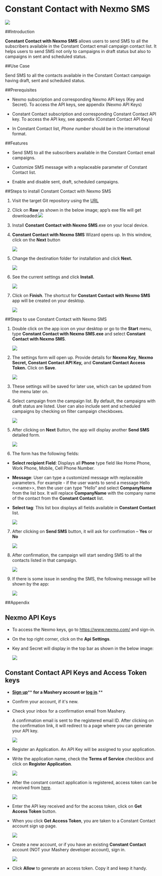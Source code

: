 # Constant Contact with Nexmo SMS

<img src="https://github.com/AdvaiyaLabs/Constant-Contact-with-Nexmo-SMS/blob/master/Docs/image1.png">

##Introduction 

**Constant Contact with Nexmo SMS** allows users to send SMS to all the subscribers available in the Constant Contact email campaign contact list. It helps users to send SMS not only to campaigns in draft status but also to campaigns in sent and scheduled status.

##Use Case

Send SMS to all the contacts available in the Constant Contact campaign having draft, sent and scheduled status.

##Prerequisites

-   Nexmo subscription and corresponding Nexmo API keys (Key and Secret). To access the API keys, see appendix (Nexmo API Keys)

-   Constant Contact subscription and corresponding Constant Contact API key. To access the API key, see appendix (Constant Contact API Keys)

-   In Constant Contact list, *Phone number* should be in the international format.

##Features

-   Send SMS to all the subscribers available in the Constant Contact email campaigns.

-   Customize SMS message with a replaceable parameter of Constant Contact list.

-   Enable and disable sent, draft, scheduled campaigns.

##Steps to install Constant Contact with Nexmo SMS 

1.  Visit the target Git repository using the [URL ](https://github.com/AdvaiyaLabs/Constant-Contact-with-Nexmo-SMS/blob/master/Package/Constant%20Contact%20with%20Nexmo%20SMS.exe)

2.  Click on **Raw** as shown in the below image; app’s exe file will get downloaded:<img src="https://github.com/AdvaiyaLabs/Constant-Contact-with-Nexmo-SMS/blob/master/Docs/image3.png">

3.  Install **Constant Contact with Nexmo SMS**.exe on your local device.

4.  **Constant Contact with Nexmo SMS** Wizard opens up. In this window, click on the **Next** button

    <img src="https://github.com/AdvaiyaLabs/Constant-Contact-with-Nexmo-SMS/blob/master/Docs/image4.png">

5.  Change the destination folder for installation and click **Next.**

	<img src="https://github.com/AdvaiyaLabs/Constant-Contact-with-Nexmo-SMS/blob/master/Docs/image5.png">

6.  See the current settings and click **Install.**

    <img src="https://github.com/AdvaiyaLabs/Constant-Contact-with-Nexmo-SMS/blob/master/Docs/image6.png">

7.  Click on **Finish**. The shortcut for **Constant Contact with Nexmo SMS** app will be created on your desktop.

	<img src="https://github.com/AdvaiyaLabs/Constant-Contact-with-Nexmo-SMS/blob/master/Docs/image7.png">

##Steps to use Constant Contact with Nexmo SMS 

1.  Double click on the app icon on your desktop or go to the **Start** menu, type **Constant Contact with Nexmo SMS.exe** and select **Constant Contact with Nexmo SMS**.

	<img src="https://github.com/AdvaiyaLabs/Constant-Contact-with-Nexmo-SMS/blob/master/Docs/image8.png">

2.  The settings form will open up. Provide details for **Nexmo Key**, **Nexmo Secret, Constant Contact API Key,** and **Constant Contact Access Token.** Click on **Save**.

	<img src="https://github.com/AdvaiyaLabs/Constant-Contact-with-Nexmo-SMS/blob/master/Docs/image9.png">

3.  These settings will be saved for later use, which can be updated from the menu later on.

4.  Select campaign from the campaign list. By default, the campaigns with draft status are listed. User can also include sent and scheduled campaigns by checking on filter campaign checkboxes.

    <img src="https://github.com/AdvaiyaLabs/Constant-Contact-with-Nexmo-SMS/blob/master/Docs/image10.png">

5.  After clicking on **Next** Button, the app will display another **Send SMS** detailed form.

	<img src="https://github.com/AdvaiyaLabs/Constant-Contact-with-Nexmo-SMS/blob/master/Docs/image11.png">

6.  The form has the following fields:

-   **Select recipient Field**: Displays all **Phone** type field like Home Phone, Work Phone, Mobile, Cell Phone Number.

-   **Message**: User can type a customized message with replaceable parameters. For example - if the user wants to send a message Hello &lt;&lt;name&gt;&gt;, then the user can type “Hello” and select **CompanyName** from the list box. It will replace **CompanyName** with the company name of the contact from the **Constant Contact** list.

-   **Select tag**: This list box displays all fields available in **Constant Contact** list.

	<img src="https://github.com/AdvaiyaLabs/Constant-Contact-with-Nexmo-SMS/blob/master/Docs/image12.png">

7.  After clicking on **Send SMS** button, it will ask for confirmation – **Yes** or **No**

	<img src="https://github.com/AdvaiyaLabs/Constant-Contact-with-Nexmo-SMS/blob/master/Docs/image13.png">

8.  After confirmation, the campaign will start sending SMS to all the contacts listed in that campaign.

    <img src="https://github.com/AdvaiyaLabs/Constant-Contact-with-Nexmo-SMS/blob/master/Docs/image14.png">

9.  If there is some issue in sending the SMS, the following message will be shown by the app:

    <img src="https://github.com/AdvaiyaLabs/Constant-Contact-with-Nexmo-SMS/blob/master/Docs/image15.png">

##Appendix

Nexmo API Keys
--------------

-   To access the Nexmo keys, go to <https://www.nexmo.com/> and sign-in.

-   On the top right corner, click on the **Api Settings**.

-   Key and Secret will display in the top bar as shown in the below image:

	<img src="https://github.com/AdvaiyaLabs/Constant-Contact-with-Nexmo-SMS/blob/master/Docs/image16.png">

Constant Contact API Keys and Access Token keys
-----------------------------------------------

-   [**Sign up**](https://constantcontact.mashery.com/member/register)** **for a Mashery account or [**log in**](https://constantcontact.mashery.com/login)**.**

-   Confirm your account, if it's new.

-   Check your inbox for a confirmation email from Mashery.

    A confirmation email is sent to the registered email ID. After clicking on the confirmation link, it will redirect to a page where you can generate your API key.

	<img src="https://github.com/AdvaiyaLabs/Constant-Contact-with-Nexmo-SMS/blob/master/Docs/image17.png">

-   Register an Application. An API Key will be assigned to your application.

-   Write the application name, check the **Terms of Service** checkbox and click on **Register Application**.

    <img src="https://github.com/AdvaiyaLabs/Constant-Contact-with-Nexmo-SMS/blob/master/Docs/image18.png">

-   After the constant contact application is registered, access token can be received from [here](https://constantcontact.mashery.com/io-docs).

	<img src="https://github.com/AdvaiyaLabs/Constant-Contact-with-Nexmo-SMS/blob/master/Docs/image19.png">

-   Enter the API key received and for the access token, click on **Get Access Token** button.

-   When you click **Get Access Token**, you are taken to a Constant Contact account sign up page.

	<img src="https://github.com/AdvaiyaLabs/Constant-Contact-with-Nexmo-SMS/blob/master/Docs/image20.png">

-   Create a new account, or if you have an existing **Constant Contact** account (NOT your Mashery developer account), sign in.

    <img src="https://github.com/AdvaiyaLabs/Constant-Contact-with-Nexmo-SMS/blob/master/Docs/image21.png">

-   Click **Allow** to generate an access token. Copy it and keep it handy.

